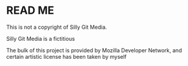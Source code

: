 # READ ME

This is not a copyright of Silly Git Media.

Silly Git Media is a fictitious

The bulk of this project is provided by Mozilla Developer Network, and certain artistic license has been taken by myself